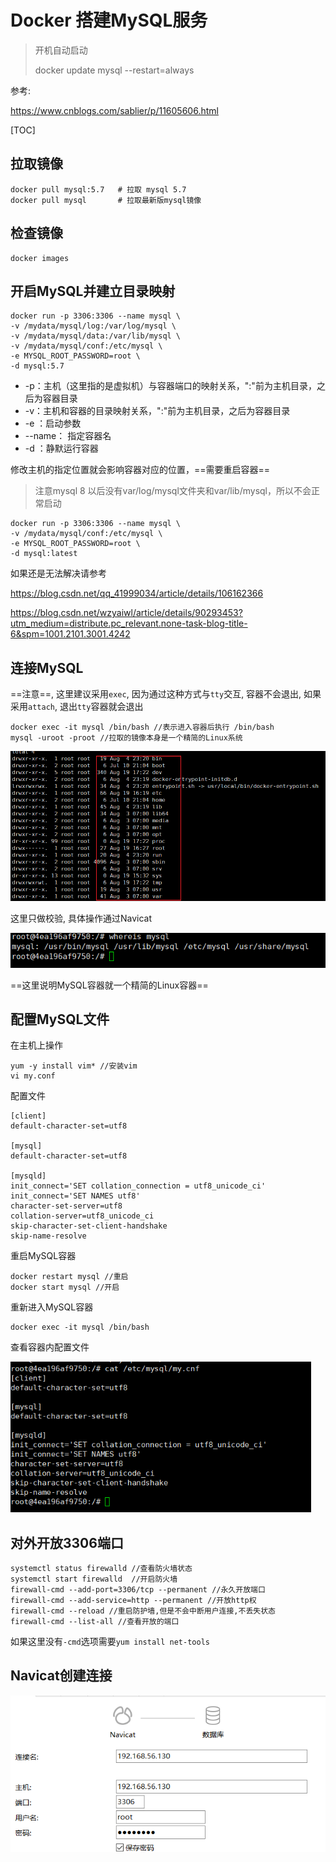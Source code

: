 # Docker 搭建MySQL服务

> 开机自动启动
>
> docker update mysql  --restart=always

参考:

https://www.cnblogs.com/sablier/p/11605606.html

[TOC]

## 拉取镜像

```
docker pull mysql:5.7   # 拉取 mysql 5.7
docker pull mysql       # 拉取最新版mysql镜像
```

## 检查镜像

```
docker images
```

## 开启MySQL并建立目录映射

```
docker run -p 3306:3306 --name mysql \
-v /mydata/mysql/log:/var/log/mysql \
-v /mydata/mysql/data:/var/lib/mysql \
-v /mydata/mysql/conf:/etc/mysql \
-e MYSQL_ROOT_PASSWORD=root \
-d mysql:5.7
```

- -p：主机（这里指的是虚拟机）与容器端口的映射关系，":"前为主机目录，之后为容器目录
- -v：主机和容器的目录映射关系，":"前为主机目录，之后为容器目录
- -e ：启动参数
- --name： 指定容器名
- -d ：静默运行容器

修改主机的指定位置就会影响容器对应的位置，==需要重启容器==

> 注意mysql 8 以后没有var/log/mysql文件夹和var/lib/mysql，所以不会正常启动

```
docker run -p 3306:3306 --name mysql \
-v /mydata/mysql/conf:/etc/mysql \
-e MYSQL_ROOT_PASSWORD=root \
-d mysql:latest
```

如果还是无法解决请参考



https://blog.csdn.net/qq_41999034/article/details/106162366



https://blog.csdn.net/wzyaiwl/article/details/90293453?utm_medium=distribute.pc_relevant.none-task-blog-title-6&spm=1001.2101.3001.4242

## 连接MySQL

==注意==, 这里建议采用`exec`, 因为通过这种方式与`tty`交互, 容器不会退出, 如果采用`attach`, 退出`tty`容器就会退出

```
docker exec -it mysql /bin/bash //表示进入容器后执行 /bin/bash
mysql -uroot -proot //拉取的镜像本身是一个精简的Linux系统
```

<img src="..\..\imgs\_docker\Snipaste_2020-08-20_00-47-07.png" style="zoom:80%;" />

这里只做校验, 具体操作通过Navicat

<img src="..\..\imgs\_docker\Snipaste_2020-08-20_00-49-05.png"/>

==这里说明MySQL容器就一个精简的Linux容器==

## 配置MySQL文件

在主机上操作

```
yum -y install vim* //安装vim
vi my.conf
```

配置文件

```
[client]
default-character-set=utf8

[mysql]
default-character-set=utf8

[mysqld]
init_connect='SET collation_connection = utf8_unicode_ci'
init_connect='SET NAMES utf8'
character-set-server=utf8
collation-server=utf8_unicode_ci
skip-character-set-client-handshake
skip-name-resolve
```

重启MySQL容器

```
docker restart mysql //重启
docker start mysql //开启
```

重新进入MySQL容器

```
docker exec -it mysql /bin/bash
```

查看容器内配置文件

<img src="..\..\imgs\_docker\Snipaste_2020-08-20_01-28-44.png" style="zoom:80%;" />

## 对外开放3306端口

```
systemctl status firewalld //查看防火墙状态
systemctl start firewalld  //开启防火墙
firewall-cmd --add-port=3306/tcp --permanent //永久开放端口
firewall-cmd --add-service=http --permanent //开放http权
firewall-cmd --reload //重启防护墙,但是不会中断用户连接,不丢失状态
firewall-cmd --list-all //查看开放的端口
```

如果这里没有`-cmd`选项需要`yum install net-tools`

## Navicat创建连接

<img src="..\..\imgs\_docker\Snipaste_2020-08-20_00-36-48.png" style="zoom:80%;" />

